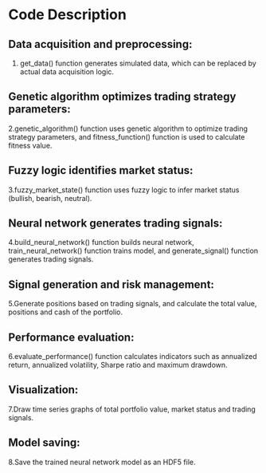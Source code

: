 # **Code Description**

## Data acquisition and preprocessing:

1. get_data() function generates simulated data, which can be replaced by actual data acquisition logic.

## Genetic algorithm optimizes trading strategy parameters:

2.genetic_algorithm() function uses genetic algorithm to optimize trading strategy parameters, and fitness_function() function is used to calculate fitness value.
## Fuzzy logic identifies market status:

3.fuzzy_market_state() function uses fuzzy logic to infer market status (bullish, bearish, neutral).
## Neural network generates trading signals:

4.build_neural_network() function builds neural network, train_neural_network() function trains model, and generate_signal() function generates trading signals.
## Signal generation and risk management:

5.Generate positions based on trading signals, and calculate the total value, positions and cash of the portfolio.
## Performance evaluation:

6.evaluate_performance() function calculates indicators such as annualized return, annualized volatility, Sharpe ratio and maximum drawdown.
## Visualization:

7.Draw time series graphs of total portfolio value, market status and trading signals.
## Model saving:

8.Save the trained neural network model as an HDF5 file.    
